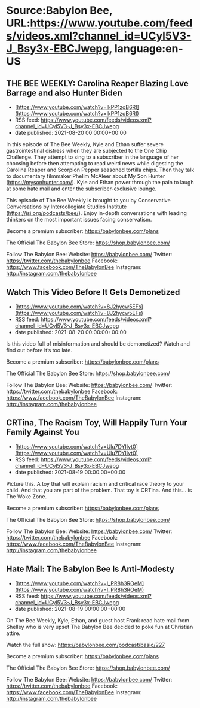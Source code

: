 # Source:Babylon Bee, URL:https://www.youtube.com/feeds/videos.xml?channel_id=UCyl5V3-J_Bsy3x-EBCJwepg, language:en-US

## THE BEE WEEKLY: Carolina Reaper Blazing Love Barrage and also Hunter Biden
 - [https://www.youtube.com/watch?v=lkPP1zoB6RI](https://www.youtube.com/watch?v=lkPP1zoB6RI)
 - RSS feed: https://www.youtube.com/feeds/videos.xml?channel_id=UCyl5V3-J_Bsy3x-EBCJwepg
 - date published: 2021-08-20 00:00:00+00:00

In this episode of The Bee Weekly, Kyle and Ethan suffer severe gastrointestinal distress when they are subjected to the One Chip Challenge. They attempt to sing to a subscriber in the language of her choosing before then attempting to read weird news while digesting the Carolina Reaper and Scorpion Pepper seasoned tortilla chips. Then they talk to documentary filmmaker Phelim McAleer about My Son Hunter (https://mysonhunter.com/). Kyle and Ethan power through the pain to laugh at some hate mail and enter the subscriber-exclusive lounge.

This episode of The Bee Weekly is brought to you by Conservative Conversations by Intercollegiate Studies Institute (https://isi.org/podcasts/bee/). Enjoy in-depth conversations with leading thinkers on the most important issues facing conservatism.

Become a premium subscriber:  https://babylonbee.com/plans

The Official The Babylon Bee Store:  https://shop.babylonbee.com/

Follow The Babylon Bee:
Website: https://babylonbee.com/
Twitter: https://twitter.com/thebabylonbee
Facebook: https://www.facebook.com/TheBabylonBee
Instagram: http://instagram.com/thebabylonbee

## Watch This Video Before It Gets Demonetized
 - [https://www.youtube.com/watch?v=8J2hycw5EFs](https://www.youtube.com/watch?v=8J2hycw5EFs)
 - RSS feed: https://www.youtube.com/feeds/videos.xml?channel_id=UCyl5V3-J_Bsy3x-EBCJwepg
 - date published: 2021-08-20 00:00:00+00:00

Is this video full of misinformation and should be demonetized? Watch and find out before it’s too late.

Become a premium subscriber:  https://babylonbee.com/plans

The Official The Babylon Bee Store:  https://shop.babylonbee.com/

Follow The Babylon Bee:
Website: https://babylonbee.com/
Twitter: https://twitter.com/thebabylonbee
Facebook: https://www.facebook.com/TheBabylonBee
Instagram: http://instagram.com/thebabylonbee

## CRTina, The Racism Toy, Will Happily Turn Your Family Against You
 - [https://www.youtube.com/watch?v=Ulu7DYIIvt0](https://www.youtube.com/watch?v=Ulu7DYIIvt0)
 - RSS feed: https://www.youtube.com/feeds/videos.xml?channel_id=UCyl5V3-J_Bsy3x-EBCJwepg
 - date published: 2021-08-19 00:00:00+00:00

Picture this. A toy that will explain racism and critical race theory to your child. And that you are part of the problem. That toy is CRTina. And this… is The Woke Zone.

Become a premium subscriber:  https://babylonbee.com/plans

The Official The Babylon Bee Store:  https://shop.babylonbee.com/

Follow The Babylon Bee:
Website: https://babylonbee.com/
Twitter: https://twitter.com/thebabylonbee
Facebook: https://www.facebook.com/TheBabylonBee
Instagram: http://instagram.com/thebabylonbee

## Hate Mail: The Babylon Bee Is Anti-Modesty
 - [https://www.youtube.com/watch?v=I_PR8h3ROeM](https://www.youtube.com/watch?v=I_PR8h3ROeM)
 - RSS feed: https://www.youtube.com/feeds/videos.xml?channel_id=UCyl5V3-J_Bsy3x-EBCJwepg
 - date published: 2021-08-19 00:00:00+00:00

On The Bee Weekly, Kyle, Ethan, and guest host Frank read hate mail from Shelley who is very upset The Babylon Bee decided to poke fun at Christian attire.

Watch the full show: https://babylonbee.com/podcast/basic/227

Become a premium subscriber:  https://babylonbee.com/plans

The Official The Babylon Bee Store:  https://shop.babylonbee.com/

Follow The Babylon Bee:
Website: https://babylonbee.com/
Twitter: https://twitter.com/thebabylonbee
Facebook: https://www.facebook.com/TheBabylonBee
Instagram: http://instagram.com/thebabylonbee

